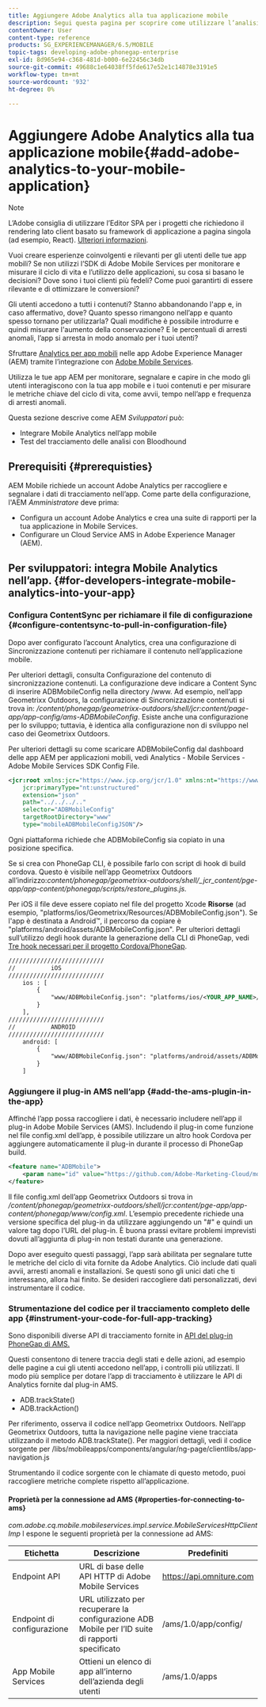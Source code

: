 ```yaml
---
title: Aggiungere Adobe Analytics alla tua applicazione mobile
description: Segui questa pagina per scoprire come utilizzare l’analisi delle app mobili nelle app Adobe Experience Manager tramite l’integrazione con Adobe Mobile Services.
contentOwner: User
content-type: reference
products: SG_EXPERIENCEMANAGER/6.5/MOBILE
topic-tags: developing-adobe-phonegap-enterprise
exl-id: 8d965e94-c368-481d-b000-6e22456c34db
source-git-commit: 49688c1e64038ff5fde617e52e1c14878e3191e5
workflow-type: tm+mt
source-wordcount: '932'
ht-degree: 0%

---
```


# Aggiungere Adobe Analytics alla tua applicazione mobile{#add-adobe-analytics-to-your-mobile-application}

>[!NOTE]
>
>L’Adobe consiglia di utilizzare l’Editor SPA per i progetti che richiedono il rendering lato client basato su framework di applicazione a pagina singola (ad esempio, React). [Ulteriori informazioni](/help/sites-developing/spa-overview.md).

Vuoi creare esperienze coinvolgenti e rilevanti per gli utenti delle tue app mobili? Se non utilizzi l’SDK di Adobe Mobile Services per monitorare e misurare il ciclo di vita e l’utilizzo delle applicazioni, su cosa si basano le decisioni? Dove sono i tuoi clienti più fedeli? Come puoi garantirti di essere rilevante e di ottimizzare le conversioni?

Gli utenti accedono a tutti i contenuti? Stanno abbandonando l&#39;app e, in caso affermativo, dove? Quanto spesso rimangono nell’app e quanto spesso tornano per utilizzarla? Quali modifiche è possibile introdurre e quindi misurare l&#39;aumento della conservazione? E le percentuali di arresti anomali, l’app si arresta in modo anomalo per i tuoi utenti?

Sfruttare [Analytics per app mobili](https://business.adobe.com/products/analytics/mobile-marketing.html) nelle app Adobe Experience Manager (AEM) tramite l’integrazione con [Adobe Mobile Services](https://business.adobe.com/products/campaign/mobile-marketing.html).

Utilizza le tue app AEM per monitorare, segnalare e capire in che modo gli utenti interagiscono con la tua app mobile e i tuoi contenuti e per misurare le metriche chiave del ciclo di vita, come avvii, tempo nell’app e frequenza di arresti anomali.

Questa sezione descrive come AEM *Sviluppatori* può:

* Integrare Mobile Analytics nell’app mobile
* Test del tracciamento delle analisi con Bloodhound

## Prerequisiti {#prerequisties}

AEM Mobile richiede un account Adobe Analytics per raccogliere e segnalare i dati di tracciamento nell’app. Come parte della configurazione, l&#39;AEM *Amministratore* deve prima:

* Configura un account Adobe Analytics e crea una suite di rapporti per la tua applicazione in Mobile Services.
* Configurare un Cloud Service AMS in Adobe Experience Manager (AEM).

## Per sviluppatori: integra Mobile Analytics nell’app. {#for-developers-integrate-mobile-analytics-into-your-app}

### Configura ContentSync per richiamare il file di configurazione {#configure-contentsync-to-pull-in-configuration-file}

Dopo aver configurato l’account Analytics, crea una configurazione di Sincronizzazione contenuti per richiamare il contenuto nell’applicazione mobile.

Per ulteriori dettagli, consulta Configurazione del contenuto di sincronizzazione contenuti. La configurazione deve indicare a Content Sync di inserire ADBMobileConfig nella directory /www. Ad esempio, nell’app Geometrixx Outdoors, la configurazione di Sincronizzazione contenuti si trova in: */content/phonegap/geometrixx-outdoors/shell/jcr:content/page-app/app-config/ams-ADBMobileConfig*. Esiste anche una configurazione per lo sviluppo; tuttavia, è identica alla configurazione non di sviluppo nel caso dei Geometrixx Outdoors.

Per ulteriori dettagli su come scaricare ADBMobileConfig dal dashboard delle app AEM per applicazioni mobili, vedi Analytics - Mobile Services - Adobe Mobile Services SDK Config File.

```xml
<jcr:root xmlns:jcr="https://www.jcp.org/jcr/1.0" xmlns:nt="https://www.jcp.org/jcr/nt/1.0"
    jcr:primaryType="nt:unstructured"
    extension="json"
    path="../../../.."
    selector="ADBMobileConfig"
    targetRootDirectory="www"
    type="mobileADBMobileConfigJSON"/>
```

Ogni piattaforma richiede che ADBMobileConfig sia copiato in una posizione specifica.

Se si crea con PhoneGap CLI, è possibile farlo con script di hook di build cordova. Questo è visibile nell’app Geometrixx Outdoors all’indirizzo:*content/phonegap/geometrixx-outdoors/shell/_jcr_content/pge-app/app-content/phonegap/scripts/restore_plugins.js.*

Per iOS il file deve essere copiato nel file del progetto Xcode **Risorse** (ad esempio, &quot;platforms/ios/Geometrixx/Resources/ADBMobileConfig.json&quot;). Se l&#39;app è destinata a Android™, il percorso da copiare è &quot;platforms/android/assets/ADBMobileConfig.json&quot;. Per ulteriori dettagli sull’utilizzo degli hook durante la generazione della CLI di PhoneGap, vedi [Tre hook necessari per il progetto Cordova/PhoneGap](https://gist.github.com/jlcarvalho/22402d013bc72f795d45a01836ce735c).

```xml
///////////////////////////
//          iOS
///////////////////////////
    ios : [
        {
            "www/ADBMobileConfig.json": "platforms/ios/<YOUR_APP_NAME>/Resources/ADBMobileConfig.json"
        }
    ],
///////////////////////////
//          ANDROID
///////////////////////////
    android: [
        {
            "www/ADBMobileConfig.json": "platforms/android/assets/ADBMobileConfig.json"
        }
    ]
```

### Aggiungere il plug-in AMS nell’app {#add-the-ams-plugin-in-the-app}

Affinché l’app possa raccogliere i dati, è necessario includere nell’app il plug-in Adobe Mobile Services (AMS). Includendo il plug-in come funzione nel file config.xml dell’app, è possibile utilizzare un altro hook Cordova per aggiungere automaticamente il plug-in durante il processo di PhoneGap build.

```xml
<feature name="ADBMobile">
    <param name="id" value="https://github.com/Adobe-Marketing-Cloud/mobile-services#0482f9cedf90c98a8d4b07219ece1933b2e46a60"/>
</feature>
```

Il file config.xml dell’app Geometrixx Outdoors si trova in */content/phonegap/geometrixx-outdoors/shell/jcr:content/pge-app/app-content/phonegap/www/config.xml*. L’esempio precedente richiede una versione specifica del plug-in da utilizzare aggiungendo un &quot;#&quot; e quindi un valore tag dopo l’URL del plug-in. È buona prassi evitare problemi imprevisti dovuti all’aggiunta di plug-in non testati durante una generazione.

Dopo aver eseguito questi passaggi, l’app sarà abilitata per segnalare tutte le metriche del ciclo di vita fornite da Adobe Analytics. Ciò include dati quali avvii, arresti anomali e installazioni. Se questi sono gli unici dati che ti interessano, allora hai finito. Se desideri raccogliere dati personalizzati, devi instrumentare il codice.

### Strumentazione del codice per il tracciamento completo delle app {#instrument-your-code-for-full-app-tracking}

Sono disponibili diverse API di tracciamento fornite in [API del plug-in PhoneGap di AMS.](https://github.com/Adobe-Marketing-Cloud/mobile-services/blob/master/docs/ios/phonegap/phonegap-methods.md)

Questi consentono di tenere traccia degli stati e delle azioni, ad esempio delle pagine a cui gli utenti accedono nell’app, i controlli più utilizzati. Il modo più semplice per dotare l’app di tracciamento è utilizzare le API di Analytics fornite dal plug-in AMS.

* ADB.trackState()
* ADB.trackAction()

Per riferimento, osserva il codice nell’app Geometrixx Outdoors. Nell’app Geometrixx Outdoors, tutta la navigazione nelle pagine viene tracciata utilizzando il metodo ADB.trackState(). Per maggiori dettagli, vedi il codice sorgente per /libs/mobileapps/components/angular/ng-page/clientlibs/app-navigation.js

Strumentando il codice sorgente con le chiamate di questo metodo, puoi raccogliere metriche complete rispetto all’applicazione.

#### Proprietà per la connessione ad AMS {#properties-for-connecting-to-ams}

*com.adobe.cq.mobile.mobileservices.impl.service.MobileServicesHttpClientImp* l espone le seguenti proprietà per la connessione ad AMS:

| **Etichetta** | **Descrizione** | **Predefiniti** |
|---|---|---|
| Endpoint API | URL di base delle API HTTP di Adobe Mobile Services | https://api.omniture.com |
| Endpoint di configurazione | URL utilizzato per recuperare la configurazione ADB Mobile per l’ID suite di rapporti specificato | /ams/1.0/app/config/ |
| App Mobile Services | Ottieni un elenco di app all’interno dell’azienda degli utenti | /ams/1.0/apps |
